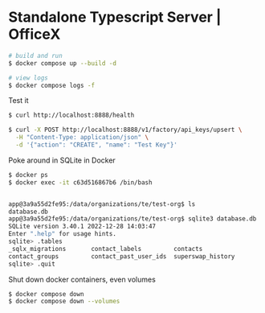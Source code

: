 # Standalone Typescript Server | OfficeX

```sh
# build and run
$ docker compose up --build -d

# view logs
$ docker compose logs -f
```

Test it

```sh
$ curl http://localhost:8888/health

$ curl -X POST http://localhost:8888/v1/factory/api_keys/upsert \
  -H "Content-Type: application/json" \
  -d '{"action": "CREATE", "name": "Test Key"}'
```

Poke around in SQLite in Docker

```sh
$ docker ps
$ docker exec -it c63d516867b6 /bin/bash


app@3a9a55d2fe95:/data/organizations/te/test-org$ ls
database.db
app@3a9a55d2fe95:/data/organizations/te/test-org$ sqlite3 database.db
SQLite version 3.40.1 2022-12-28 14:03:47
Enter ".help" for usage hints.
sqlite> .tables
_sqlx_migrations       contact_labels         contacts
contact_groups         contact_past_user_ids  superswap_history
sqlite> .quit
```

Shut down docker containers, even volumes

```sh
$ docker compose down
$ docker compose down --volumes
```
